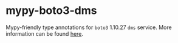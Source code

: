 # mypy-boto3-dms

Mypy-friendly type annotations for `boto3` 1.10.27 `dms` service.
More information can be found [here](https://github.com/vemel/mypy_boto3).
